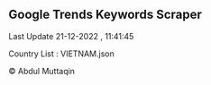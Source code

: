 

## Google Trends Keywords Scraper 
 
Last Update 21-12-2022 , 11:41:45

Country List :
VIETNAM.json



© Abdul Muttaqin 
